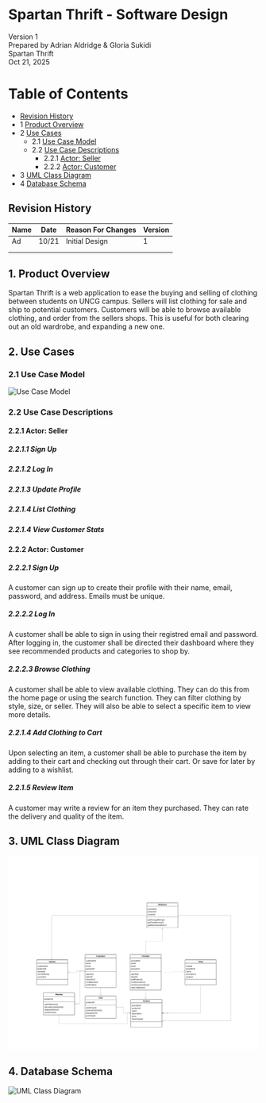 # Spartan Thrift - Software Design 

Version 1  
Prepared by Adrian Aldridge & Gloria Sukidi\
Spartan Thrift\
Oct 21, 2025

Table of Contents
=================
* [Revision History](#revision-history)
* 1 [Product Overview](#1-product-overview)
* 2 [Use Cases](#2-use-cases)
  * 2.1 [Use Case Model](#21-use-case-model)
  * 2.2 [Use Case Descriptions](#22-use-case-descriptions)
    * 2.2.1 [Actor: Seller](#221-actor-seller)
    * 2.2.2 [Actor: Customer](#222-actor-customer) 
* 3 [UML Class Diagram](#3-uml-class-diagram)
* 4 [Database Schema](#4-database-schema)

## Revision History
| Name | Date    | Reason For Changes  | Version   |
| ---- | ------- | ------------------- | --------- |
|  Ad  |10/21    | Initial Design      |    1      |
|      |         |                     |           |
|      |         |                     |           |

## 1. Product Overview
Spartan Thrift is a web application to ease the buying and selling of clothing between students on UNCG campus. Sellers will list clothing for sale and ship to potential customers. Customers will be able to browse available clothing, and order from the sellers shops. This is useful for both clearing out an old wardrobe, and expanding a new one. 

## 2. Use Cases
### 2.1 Use Case Model
![Use Case Model](https://github.com/Spooky-8-Pack/CSC340Workspace/blob/aaldridge-milestone4/doc/Object%20Oriented%20Design/Use-Case-Model.png)

### 2.2 Use Case Descriptions

#### 2.2.1 Actor: Seller
##### 2.2.1.1 Sign Up

##### 2.2.1.2 Log In

##### 2.2.1.3 Update Profile

##### 2.2.1.4 List Clothing

##### 2.2.1.4 View Customer Stats


#### 2.2.2 Actor: Customer
##### 2.2.2.1 Sign Up
A customer can sign up to create their profile with their name, email, password, and address. Emails must be unique.
##### 2.2.2.2 Log In
A customer shall be able to sign in using their registred email and password. After logging in, the customer shall be directed their dashboard where they see recommended products and categories to shop by.
##### 2.2.2.3 Browse Clothing
A customer shall be able to view available clothing. They can do this from the home page or using the search function. They can filter clothing by style, size, or seller. They will also be able to select a specific item to view more details.
##### 2.2.1.4 Add Clothing to Cart
Upon selecting an item, a customer shall be able to purchase the item by adding to their cart and checking out through their cart. Or save for later by adding to a wishlist.
##### 2.2.1.5 Review Item
A customer may write a review for an item they purchased. They can rate the delivery and quality of the item.

## 3. UML Class Diagram
![UML Class Diagram](https://github.com/Spooky-8-Pack/CSC340Workspace/blob/aaldridge-milestone4/doc/Object%20Oriented%20Design/UML-Diagram.png)
## 4. Database Schema
![UML Class Diagram]()